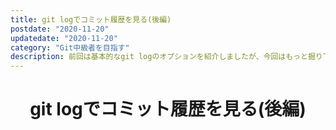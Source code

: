 ```yaml
---
title: git logでコミット履歴を見る(後編)
postdate: "2020-11-20"
updatedate: "2020-11-20"
category: "Git中級者を目指す"
description: 前回は基本的なgit logのオプションを紹介しましたが、今回はもっと掘り下げて
---
```


<header class="header">
  <h1 class="header-title">git logでコミット履歴を見る(後編)</h1>
</header>

<main class="main">

<section class="section">


